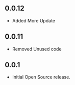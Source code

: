## 0.0.12

- Added More Update

## 0.0.11

- Removed Unused code

## 0.0.1

- Initial Open Source release.
